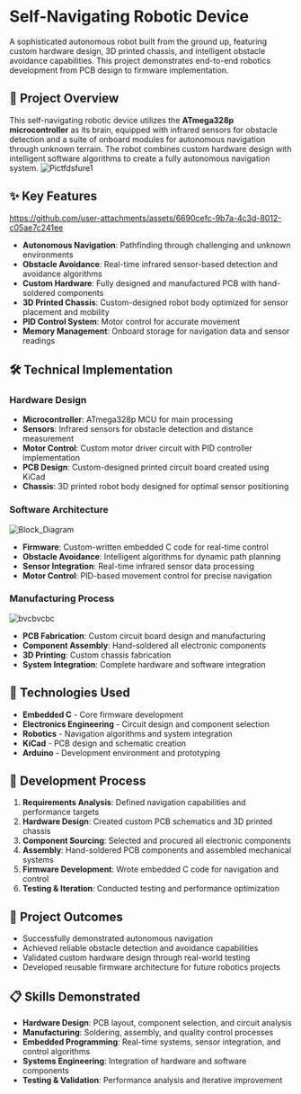 # Self-Navigating Robotic Device

A sophisticated autonomous robot built from the ground up, featuring custom hardware design, 3D printed chassis, and intelligent obstacle avoidance capabilities. This project demonstrates end-to-end robotics development from PCB design to firmware implementation.

## 🤖 Project Overview
This self-navigating robotic device utilizes the **ATmega328p microcontroller** as its brain, equipped with infrared sensors for obstacle detection and a suite of onboard modules for autonomous navigation through unknown terrain. The robot combines custom hardware design with intelligent software algorithms to create a fully autonomous navigation system.
![Pictfdsfure1](https://github.com/user-attachments/assets/1bbd3b62-5939-45a1-a90e-a5ee656c3c3b)


## ✨ Key Features
https://github.com/user-attachments/assets/6690cefc-9b7a-4c3d-8012-c05ae7c241ee
- **Autonomous Navigation**: Pathfinding through challenging and unknown environments
- **Obstacle Avoidance**: Real-time infrared sensor-based detection and avoidance algorithms
- **Custom Hardware**: Fully designed and manufactured PCB with hand-soldered components
- **3D Printed Chassis**: Custom-designed robot body optimized for sensor placement and mobility
- **PID Control System**: Motor control for accurate movement
- **Memory Management**: Onboard storage for navigation data and sensor readings

## 🛠️ Technical Implementation

### Hardware Design
- **Microcontroller**: ATmega328p MCU for main processing
- **Sensors**: Infrared sensors for obstacle detection and distance measurement
- **Motor Control**: Custom motor driver circuit with PID controller implementation
- **PCB Design**: Custom-designed printed circuit board created using KiCad
- **Chassis**: 3D printed robot body designed for optimal sensor positioning

### Software Architecture
![Block_Diagram](https://github.com/user-attachments/assets/fee38f12-9d44-4505-a8e6-b595e15d8f51)
- **Firmware**: Custom-written embedded C code for real-time control
- **Obstacle Avoidance**: Intelligent algorithms for dynamic path planning
- **Sensor Integration**: Real-time infrared sensor data processing
- **Motor Control**: PID-based movement control for precise navigation

### Manufacturing Process
![bvcbvcbc](https://github.com/user-attachments/assets/4c04869e-be8e-4940-8d3f-292578071c46)
- **PCB Fabrication**: Custom circuit board design and manufacturing
- **Component Assembly**: Hand-soldered all electronic components
- **3D Printing**: Custom chassis fabrication
- **System Integration**: Complete hardware and software integration

## 🔧 Technologies Used
- **Embedded C** - Core firmware development
- **Electronics Engineering** - Circuit design and component selection
- **Robotics** - Navigation algorithms and system integration
- **KiCad** - PCB design and schematic creation
- **Arduino** - Development environment and prototyping

## 🚀 Development Process
1. **Requirements Analysis**: Defined navigation capabilities and performance targets
2. **Hardware Design**: Created custom PCB schematics and 3D printed chassis
3. **Component Sourcing**: Selected and procured all electronic components
4. **Assembly**: Hand-soldered PCB components and assembled mechanical systems
5. **Firmware Development**: Wrote embedded C code for navigation and control
6. **Testing & Iteration**: Conducted testing and performance optimization

## 🎯 Project Outcomes
- Successfully demonstrated autonomous navigation
- Achieved reliable obstacle detection and avoidance capabilities
- Validated custom hardware design through real-world testing
- Developed reusable firmware architecture for future robotics projects

## 📋 Skills Demonstrated
- **Hardware Design**: PCB layout, component selection, and circuit analysis
- **Manufacturing**: Soldering, assembly, and quality control processes
- **Embedded Programming**: Real-time systems, sensor integration, and control algorithms
- **Systems Engineering**: Integration of hardware and software components
- **Testing & Validation**: Performance analysis and iterative improvement

